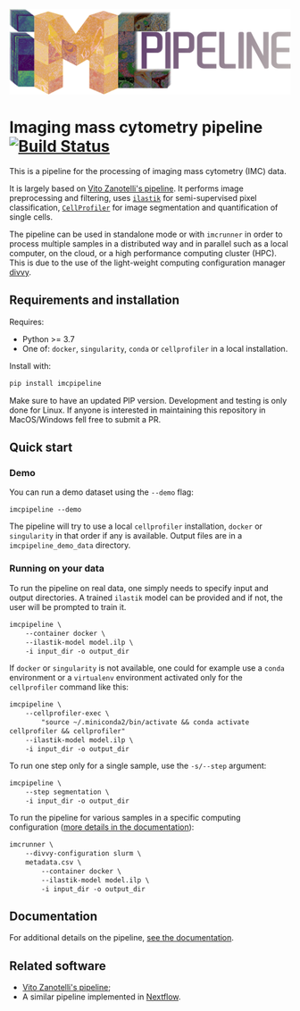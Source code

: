 ![imcpipeline logo](https://raw.githubusercontent.com/elementolab/imcpipeline/master/logo.png)

# Imaging mass cytometry pipeline [![Build Status](https://travis-ci.org/ElementoLab/imcpipeline.svg?branch=master)](https://travis-ci.org/ElementoLab/imcpipeline)

This is a pipeline for the processing of imaging mass cytometry (IMC) data.

It is largely based on [Vito Zanotelli's pipeline](https://github.com/BodenmillerGroup/ImcSegmentationPipeline).
It performs image preprocessing and filtering, uses
[`ilastik`](https://www.ilastik.org/) for semi-supervised pixel classification,
[`CellProfiler`](https://cellprofiler.org/) for image segmentation and
quantification of single cells.

The pipeline can be used in standalone mode or with `imcrunner` in order to
process multiple samples in a distributed way and in parallel such as a local
computer, on the cloud, or a high performance computing cluster (HPC).
This is due to the use of the light-weight computing configuration manager
[divvy](https://github.com/pepkit/divvy).

## Requirements and installation

Requires:

- Python >= 3.7
- One of: `docker`, `singularity`, `conda` or `cellprofiler` in a local installation.

Install with:

```bash
pip install imcpipeline
```

Make sure to have an updated PIP version.
Development and testing is only done for Linux. If anyone is interested in
maintaining this repository in MacOS/Windows fell free to submit a PR.

## Quick start

### Demo

You can run a demo dataset using the ``--demo`` flag:

```
imcpipeline --demo
```

The pipeline will try to use a local `cellprofiler` installation, `docker` or
`singularity` in that order if any is available.
Output files are in a `imcpipeline_demo_data` directory.

### Running on your data

To run the pipeline on real data, one simply needs to specify input and output
directories. A trained `ilastik` model can be provided and if not, the user will
be prompted to train it.

```
imcpipeline \
    --container docker \
    --ilastik-model model.ilp \
    -i input_dir -o output_dir
```

If `docker` or `singularity` is not available, one could for example use a
`conda` environment or a `virtualenv` environment activated only for the
`cellprofiler` command like this:

```
imcpipeline \
    --cellprofiler-exec \
        "source ~/.miniconda2/bin/activate && conda activate cellprofiler && cellprofiler"
    --ilastik-model model.ilp \
    -i input_dir -o output_dir
```

To run one step only for a single sample, use the `-s/--step` argument:
```
imcpipeline \
    --step segmentation \
    -i input_dir -o output_dir
```

To run the pipeline for various samples in a specific computing configuration
([more details in the documentation](docs.md)):

```
imcrunner \
    --divvy-configuration slurm \
    metadata.csv \
        --container docker \
        --ilastik-model model.ilp \
        -i input_dir -o output_dir
```

## Documentation

For additional details on the pipeline, [see the documentation](docs.md).

## Related software

 - [Vito Zanotelli's pipeline](https://github.com/BodenmillerGroup/ImcSegmentationPipeline);
 - A similar pipeline implemented in [Nextflow](https://github.com/nf-core/imcyto).
